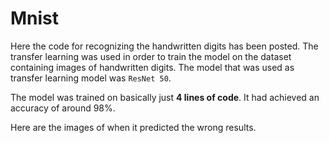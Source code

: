 # Mnist
Here the code for recognizing the handwritten digits has been posted.
The transfer learning was used in order to train the model on the dataset containing images of handwritten digits. The model that was used as transfer learning model was `ResNet 50`.

The model was trained on basically just **4 lines of code**. It had achieved an accuracy of around 98%.

Here are the images of when it predicted the wrong results.


